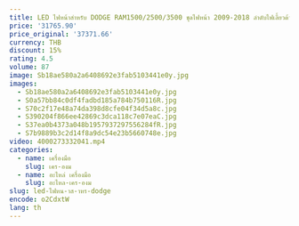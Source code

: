 ```yaml
---
title: LED ไฟหน้าสําหรับ DODGE RAM1500/2500/3500 ชุดไฟหน้า 2009-2018 ลําดับไฟเลี้ยวด้านหน้ารถกระบะ
price: '31765.90'
price_original: '37371.66'
currency: THB
discount: 15%
rating: 4.5
volume: 87
image: Sb18ae580a2a6408692e3fab5103441e0y.jpg
images:
  - Sb18ae580a2a6408692e3fab5103441e0y.jpg
  - S0a57bb84c0df4fadbd185a784b750116R.jpg
  - S70c2f17e48a74da398d8cfe04f34d5a8c.jpg
  - S390204f866ee42869c3dca118c7e07eaC.jpg
  - S37ea0b4373a048b1957937297556284fR.jpg
  - S7b9889b3c2d14f8a9dc54e23b5660748e.jpg
video: 4000273332041.mp4
categories:
  - name: เครื่องมือ
    slug: เคร-องม
  - name: อะไหล่ เครื่องมือ
    slug: อะไหล-เคร-องม
slug: led-ไฟหน-าส-าหร-dodge
encode: o2CdxtW
lang: th
---
```

  